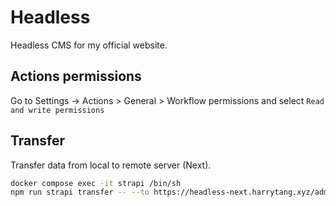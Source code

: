 # Headless

Headless CMS for my official website.

## Actions permissions

Go to Settings -> Actions > General > Workflow permissions and select `Read and write permissions`

## Transfer

Transfer data from local to remote server (Next).

```bash
docker compose exec -it strapi /bin/sh
npm run strapi transfer -- --to https://headless-next.harrytang.xyz/admin --to-token $TRANSFER_TOKEN --force
```
